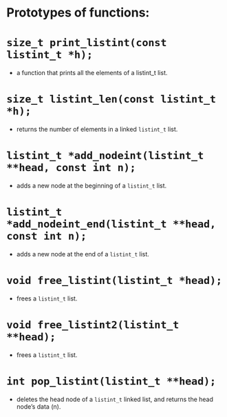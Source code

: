# Prototypes of functions:
# `size_t print_listint(const listint_t *h);`
* a function that prints all the elements of a listint_t list.
# `size_t listint_len(const listint_t *h);`
* returns the number of elements in a linked `listint_t` list.
# `listint_t *add_nodeint(listint_t **head, const int n);`
* adds a new node at the beginning of a `listint_t` list.
# `listint_t *add_nodeint_end(listint_t **head, const int n);`
* adds a new node at the end of a `listint_t` list.
# `void free_listint(listint_t *head);`
* frees a `listint_t` list.
# `void free_listint2(listint_t **head);`
* frees a `listint_t` list.
# `int pop_listint(listint_t **head);`
* deletes the head node of a `listint_t` linked list, and returns the head node’s data (n).